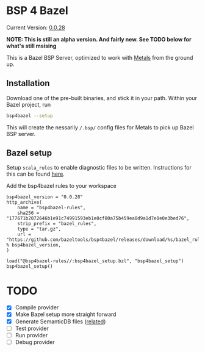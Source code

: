 # BSP 4 Bazel
Current Version: [0.0.28](https://github.com/bazeltools/bsp4bazel/releases/tag/0.0.28)

**NOTE: This is still an alpha version. And fairly new. See TODO below for what's still msising**

This is a Bazel BSP Server, optimized to work with [Metals](https://scalameta.org/metals/) from the ground up.

## Installation

Download one of the pre-built binaries, and stick it in your path. Within your Bazel project, run 

```bash
bsp4bazel --setup
```

This will create the nessarily `/.bsp/` config files for Metals to pick up Bazel BSP server. 

## Bazel setup

Setup `scala_rules` to enable diagnostic files to be written. Instructions for this can be found [here](https://github.com/bazelbuild/rules_scala/blob/master/docs/scala_toolchain.md).

Add the bsp4bazel rules to your workspace

```starlark
bsp4bazel_version = "0.0.28"
http_archive(
    name = "bsp4bazel-rules",
    sha256 = "177671b2072646b1e91c74991593eb1e0cf80a75b459ea0d9a1d7e0e0e3bed76",
    strip_prefix = "bazel_rules",
    type = "tar.gz",
    url = "https://github.com/bazeltools/bsp4bazel/releases/download/%s/bazel_rules.tar.gz" % bsp4bazel_version,
)

load("@bsp4bazel-rules//:bsp4bazel_setup.bzl", "bsp4bazel_setup")
bsp4bazel_setup()
```

# TODO

- [x] Compile provider
- [x] Make Bazel setup more straight forward
- [x] Generate SemanticDB files ([related](https://github.com/bazelbuild/rules_scala/pull/1467))
- [ ] Test provider
- [ ] Run provider
- [ ] Debug provider